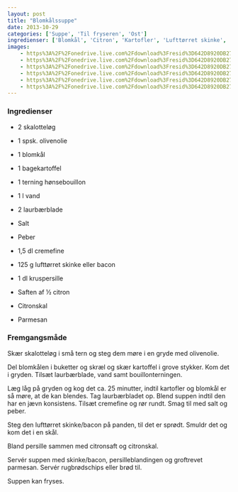 ```yaml
---
layout: post
title: "Blomkålssuppe"
date: 2013-10-29
categories: ['Suppe', 'Til fryseren', 'Ost']
ingredienser: ['Blomkål', 'Citron', 'Kartofler', 'Lufttørret skinke', 'Pamesan', 'Persille', 'Skalotteløg', 'Cremefine' ]    
images:
    - https%3A%2F%2Fonedrive.live.com%2Fdownload%3Fresid%3D642D8920DB2784EE!126095
    - https%3A%2F%2Fonedrive.live.com%2Fdownload%3Fresid%3D642D8920DB2784EE!126094
    - https%3A%2F%2Fonedrive.live.com%2Fdownload%3Fresid%3D642D8920DB2784EE!126101
    - https%3A%2F%2Fonedrive.live.com%2Fdownload%3Fresid%3D642D8920DB2784EE!177655
    - https%3A%2F%2Fonedrive.live.com%2Fdownload%3Fresid%3D642D8920DB2784EE!126102
    - https%3A%2F%2Fonedrive.live.com%2Fdownload%3Fresid%3D642D8920DB2784EE!126100
---
```


### Ingredienser
-  2 skalotteløg
-  1 spsk. olivenolie
-  1 blomkål
-  1 bagekartoffel
-  1 terning hønsebouillon
-  1 l vand   
-  2 laurbærblade 
-  Salt
-  Peber
-  1,5 dl cremefine

-  125 g lufttørret skinke eller bacon
-  1 dl kruspersille
-  Saften af ½ citron
-  Citronskal
-  Parmesan

### Fremgangsmåde
Skær skalotteløg i små tern og steg dem møre i en gryde med olivenolie. 

Del blomkålen i buketter og skræl og skær kartoffel i grove stykker. Kom det i gryden. Tilsæt laurbærblade, vand samt bouillonterningen. 

Læg låg på gryden og kog det ca. 25 minutter, indtil kartofler og blomkål er så møre, at de kan blendes.  Tag laurbærbladet op. Blend suppen indtil den har en jævn konsistens. Tilsæt cremefine og rør rundt. Smag til med salt og peber. 

Steg den lufttørret skinke/bacon på panden, til det er sprødt. Smuldr det og kom det i en skål.

Bland persille sammen med citronsaft og citronskal.

Servér suppen med skinke/bacon, persilleblandingen og groftrevet parmesan. Servér rugbrødschips eller brød til. 

Suppen kan fryses.
